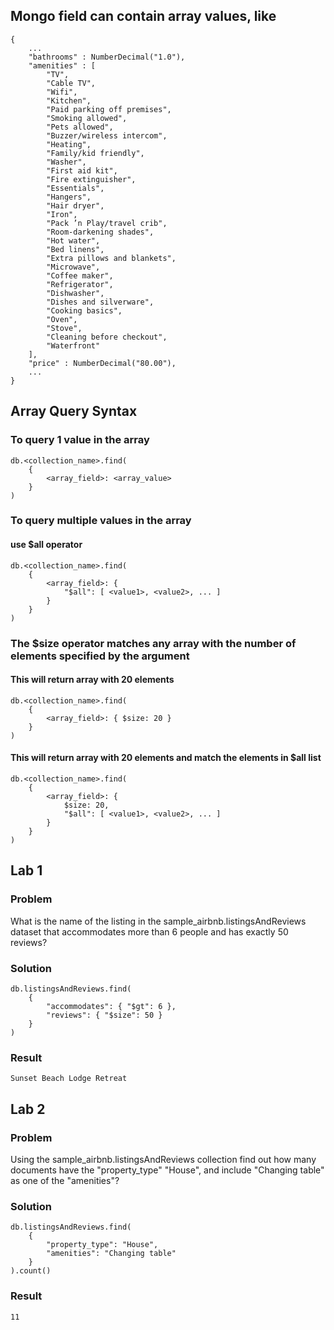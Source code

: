 ## Mongo field can contain array values, like

    {
        ...
        "bathrooms" : NumberDecimal("1.0"),
        "amenities" : [
            "TV",
            "Cable TV",
            "Wifi",
            "Kitchen",
            "Paid parking off premises",
            "Smoking allowed",
            "Pets allowed",
            "Buzzer/wireless intercom",
            "Heating",
            "Family/kid friendly",
            "Washer",
            "First aid kit",
            "Fire extinguisher",
            "Essentials",
            "Hangers",
            "Hair dryer",
            "Iron",
            "Pack ’n Play/travel crib",
            "Room-darkening shades",
            "Hot water",
            "Bed linens",
            "Extra pillows and blankets",
            "Microwave",
            "Coffee maker",
            "Refrigerator",
            "Dishwasher",
            "Dishes and silverware",
            "Cooking basics",
            "Oven",
            "Stove",
            "Cleaning before checkout",
            "Waterfront"
        ],
        "price" : NumberDecimal("80.00"),
        ...
    }

## Array Query Syntax

### To query 1 value in the array

    db.<collection_name>.find(
        {
            <array_field>: <array_value>
        }
    )

### To query multiple values in the array
#### use $all operator

    db.<collection_name>.find(
        {
            <array_field>: {
                "$all": [ <value1>, <value2>, ... ]
            }
        }
    )

### The $size operator matches any array with the number of elements specified by the argument

#### This will return array with 20 elements
    db.<collection_name>.find(
        {
            <array_field>: { $size: 20 }
        }
    )

#### This will return array with 20 elements and match the elements in $all list

    db.<collection_name>.find(
        {
            <array_field>: {
                $size: 20,
                "$all": [ <value1>, <value2>, ... ]
            }
        }
    )

## Lab 1

### Problem
What is the name of the listing in the sample_airbnb.listingsAndReviews dataset that accommodates more than 6 people and has exactly 50 reviews?

### Solution

    db.listingsAndReviews.find(
        { 
            "accommodates": { "$gt": 6 }, 
            "reviews": { "$size": 50 } 
        }
    )

### Result
    Sunset Beach Lodge Retreat

## Lab 2

### Problem
Using the sample_airbnb.listingsAndReviews collection find out how many documents have the "property_type" "House", and include "Changing table" as one of the "amenities"?

### Solution

    db.listingsAndReviews.find(
        {
            "property_type": "House",
            "amenities": "Changing table"
        }
    ).count()

### Result
    11

